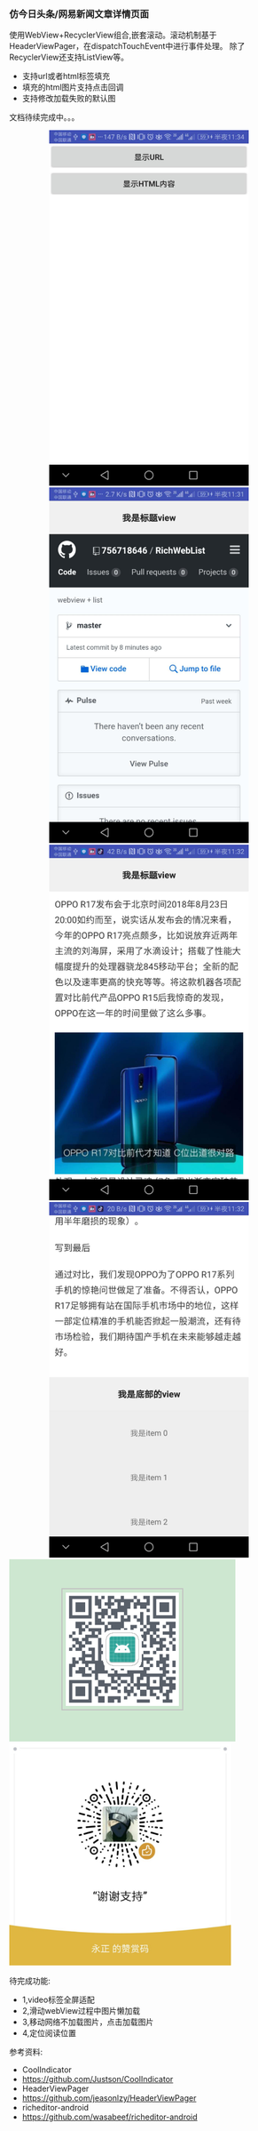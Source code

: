 ### 仿今日头条/网易新闻文章详情页面

使用WebView+RecyclerView组合,嵌套滚动。滚动机制基于HeaderViewPager，在dispatchTouchEvent中进行事件处理。
除了RecyclerView还支持ListView等。

- 支持url或者html标签填充
- 填充的html图片支持点击回调
- 支持修改加载失败的默认图


文档待续完成中。。。

<div align="center">
<img src="img/4131535124878_.pic.jpg"  height="640" width="360">
<img src="img/4101535124707_.pic.jpg"  height="640" width="360">
<img src="img/4111535124734_.pic.jpg"  height="640" width="360">
<img src="img/4121535124761_.pic.jpg"  height="640" width="360">
</div>

<img src="img/down.jpg" >

<img src="img/thank.jpg" height="400" width="400" >

待完成功能:
- 1,video标签全屏适配
- 2,滑动webView过程中图片懒加载
- 3,移动网络不加载图片，点击加载图片
- 4,定位阅读位置

参考资料:
- CoolIndicator
- https://github.com/Justson/CoolIndicator
- HeaderViewPager
- https://github.com/jeasonlzy/HeaderViewPager
- richeditor-android
- https://github.com/wasabeef/richeditor-android


